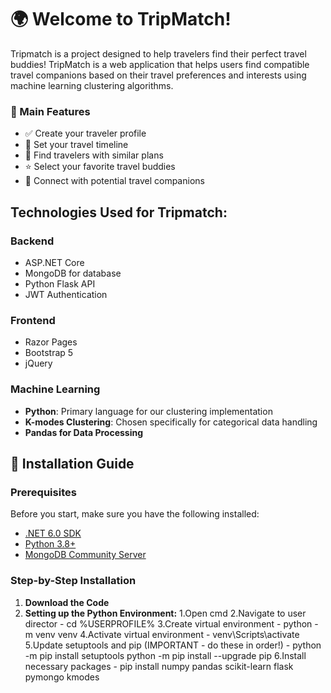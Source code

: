 # 🌍 Welcome to TripMatch! 

Tripmatch is a  project designed to help travelers find their perfect travel buddies!
TripMatch is a web application that helps users find compatible travel companions based on their travel preferences and interests using machine learning clustering algorithms.

### 🎯 Main Features
- ✅ Create your traveler profile
- 📅 Set your travel timeline
- 🤝 Find travelers with similar plans
- ⭐ Select your favorite travel buddies
- 📱 Connect with potential travel companions


## Technologies Used for Tripmatch:

### Backend
- ASP.NET Core
- MongoDB for database
- Python Flask API
- JWT Authentication

### Frontend
- Razor Pages
- Bootstrap 5
- jQuery

### Machine Learning
- **Python**: Primary language for our clustering implementation
- **K-modes Clustering**: Chosen specifically for categorical data handling
- **Pandas for Data Processing**


## 🚀 Installation Guide

### Prerequisites
Before you start, make sure you have the following installed:
- [.NET 6.0 SDK](https://dotnet.microsoft.com/download/dotnet/6.0)
- [Python 3.8+](https://www.python.org/downloads/)
- [MongoDB Community Server](https://www.mongodb.com/try/download/community)

### Step-by-Step Installation
1. **Download the Code**
2. **Setting up the Python Environment:**
    1.Open cmd
    2.Navigate to user director - cd %USERPROFILE%
    3.Create virtual environment - python -m venv venv
    4.Activate virtual environment - venv\Scripts\activate
    5.Update setuptools and pip (IMPORTANT - do these in order!) - 
        python -m pip install setuptools
        python -m pip install --upgrade pip
    6.Install necessary packages - pip install numpy pandas scikit-learn flask pymongo kmodes

